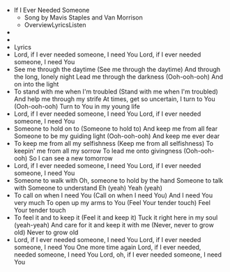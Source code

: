 - If I Ever Needed Someone
	- Song by Mavis Staples and Van Morrison
	- OverviewLyricsListen
-
-
- Lyrics
- Lord, if I ever needed someone, I need You
  Lord, if I ever needed someone, I need You
- See me through the daytime
  (See me through the daytime)
  And through the long, lonely night
  Lead me through the darkness
  (Ooh-ooh-ooh) And on into the light
- To stand with me when I'm troubled
  (Stand with me when I'm troubled)
  And help me through my strife
  At times, get so uncertain, I turn to You
  (Ooh-ooh-ooh) Turn to You in my young life
- Lord, if I ever needed someone, I need You
  Lord, if I ever needed someone, I need You
- Someone to hold on to
  (Someone to hold to)
  And keep me from all fear
  Someone to be my guiding light
  (Ooh-ooh-ooh) And keep me ever dear
- To keep me from all my selfishness
  (Keep me from all selfishness)
  To keepin' me from all my sorrow
  To lead me onto givingness
  (Ooh-ooh-ooh) So I can see a new tomorrow
- Lord, if I ever needed someone, I need You
  Lord, if I ever needed someone, I need You
- Someone to walk with
  Oh, someone to hold by the hand
  Someone to talk with
  Someone to understand
  Eh (yeah)
  Yeah (yeah)
- To call on when I need You
  (Call on when I need You)
  And I need You very much
  To open up my arms to You
  (Feel Your tender touch) Feel Your tender touch
- To feel it and to keep it
  (Feel it and keep it)
  Tuck it right here in my soul (yeah-yeah)
  And care for it and keep it with me
  (Never, never to grow old) Never to grow old
- Lord, if I ever needed someone, I need You
  Lord, if I ever needed someone, I need You
  One more time again
  Lord, if I ever needed, needed someone, I need You
  Lord, oh, if I ever needed someone, I need You